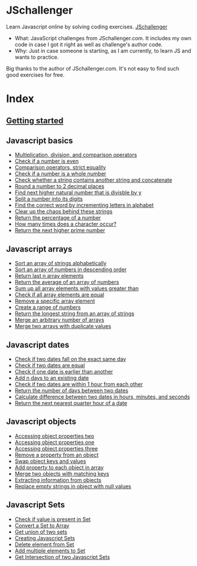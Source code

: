 # JSchallenger

Learn Javascript online by solving coding exercises.
[JSchallenger](https://www.jschallenger.com)

- What: JavaScript challenges from JSchallenger.com. It includes my own code in case I got it right as well as challenge's author code.
- Why: Just in case someone is starting, as I am currently, to learn JS and wants to practice.

Big thanks to the author of JSchallenger.com. It's not easy to find such good exercises for free.

# Index

## [Getting started](01%20-%20Getting%20started/gettingStarter.js)

## Javascript basics

- [Multiplication, division, and comparison operators](02%20-%20Javascript%20basics/01.js)
- [Check if a number is even](02%20-%20Javascript%20basics/02.js)
- [Comparison operators, strict equality](02%20-%20Javascript%20basics/03.js)
- [Check if a number is a whole number](02%20-%20Javascript%20basics/04.js)
- [Check whether a string contains another string and concatenate](02%20-%20Javascript%20basics/05.js)
- [Round a number to 2 decimal places](02%20-%20Javascript%20basics/06.js)
- [Find next higher natural number that is divisble by y](02%20-%20Javascript%20basics/07.js)
- [Split a number into its digits](02%20-%20Javascript%20basics/08.js)
- [Find the correct word by incrementing letters in alphabet](02%20-%20Javascript%20basics/09.js)
- [Clear up the chaos behind these strings](02%20-%20Javascript%20basics/10.js)
- [Return the percentage of a number](02%20-%20Javascript%20basics/11.js)
- [How many times does a character occur?](02%20-%20Javascript%20basics/12.js)
- [Return the next higher prime number](02%20-%20Javascript%20basics/13.js)

## Javascript arrays

- [Sort an array of strings alphabetically]()
- [Sort an array of numbers in descending order]()
- [Return last n array elements]()
- [Return the average of an array of numbers]()
- [Sum up all array elements with values greater than]()
- [Check if all array elements are equal]()
- [Remove a specific array element]()
- [Create a range of numbers]()
- [Return the longest string from an array of strings]()
- [Merge an arbitrary number of arrays]()
- [Merge two arrays with duplicate values]()

## Javascript dates

- [Check if two dates fall on the exact same day]()
- [Check if two dates are equal]()
- [Check if one date is earlier than another]()
- [Add n days to an existing date]()
- [Check if two dates are within 1 hour from each other]()
- [Return the number of days between two dates]()
- [Calculate difference between two dates in hours, minutes, and seconds]()
- [Return the next nearest quarter hour of a date]()

## Javascript objects

- [Accessing object properties two]()
- [Accessing object properties one]()
- [Accessing object properties three]()
- [Remove a property from an object]()
- [Swap object keys and values]()
- [Add property to each object in array]()
- [Merge two objects with matching keys]()
- [Extracting information from objects]()
- [Replace empty strings in object with null values]()

## Javascript Sets

- [Check if value is present in Set]()
- [Convert a Set to Array]()
- [Get union of two sets]()
- [Creating Javascript Sets]()
- [Delete element from Set]()
- [Add multiple elements to Set]()
- [Get Intersection of two Javascript Sets]()
